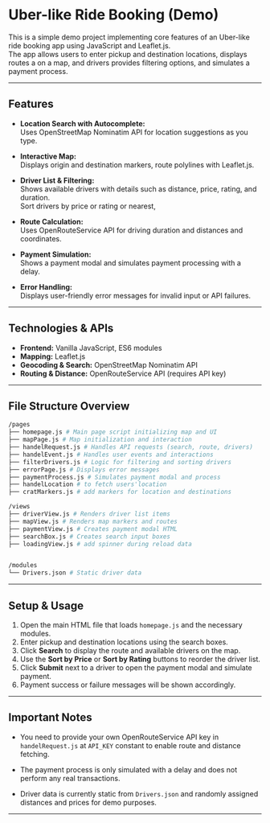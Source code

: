 # Uber-like Ride Booking  (Demo)

This is a simple demo project implementing core features of an Uber-like ride booking app using JavaScript and Leaflet.js.  
The app allows users to enter pickup and destination locations, displays routes a on a map, and drivers provides filtering options, and simulates a payment process.

---

## Features

- **Location Search with Autocomplete:**  
  Uses OpenStreetMap Nominatim API for location suggestions as you type.

- **Interactive Map:**  
  Displays origin and destination markers, route polylines with Leaflet.js.

- **Driver List & Filtering:**  
  Shows available drivers with details such as distance, price, rating, and duration.  
  Sort drivers by price or rating or nearest,

- **Route Calculation:**  
  Uses OpenRouteService API for driving duration and distances and coordinates.

- **Payment Simulation:**  
  Shows a payment modal and simulates payment processing with a delay.

- **Error Handling:**  
  Displays user-friendly error messages for invalid input or API failures.

---

## Technologies & APIs

- **Frontend:** Vanilla JavaScript, ES6 modules  
- **Mapping:** Leaflet.js  
- **Geocoding & Search:** OpenStreetMap Nominatim API  
- **Routing & Distance:** OpenRouteService API (requires API key)  

---

## File Structure Overview

```bash
/pages
├── homepage.js # Main page script initializing map and UI
├── mapPage.js # Map initialization and interaction
├── handelRequest.js # Handles API requests (search, route, drivers)
├── handelEvent.js # Handles user events and interactions
├── filterDrivers.js # Logic for filtering and sorting drivers
├── errorPage.js # Displays error messages
├── paymentProcess.js # Simulates payment modal and process
├── handelLocation # to fetch users'location
├── cratMarkers.js # add markers for location and destinations

/views
├── driverView.js # Renders driver list items
├── mapView.js # Renders map markers and routes
├── paymentView.js # Creates payment modal HTML
├── searchBox.js # Creates search input boxes
├── loadingView.js # add spinner during reload data


/modules
└── Drivers.json # Static driver data
```

---

## Setup & Usage
 
1. Open the main HTML file that loads `homepage.js` and the necessary modules.  
2. Enter pickup and destination locations using the search boxes.  
3. Click **Search** to display the route and available drivers on the map.  
4. Use the **Sort by Price** or **Sort by Rating** buttons to reorder the driver list.  
5. Click **Submit** next to a driver to open the payment modal and simulate payment.  
6. Payment success or failure messages will be shown accordingly.

---

## Important Notes

- You need to provide your own OpenRouteService API key in `handelRequest.js` at `API_KEY` constant to enable route and distance fetching.

- The payment process is only simulated with a delay and does not perform any real transactions.

- Driver data is currently static from `Drivers.json` and randomly assigned distances and prices for demo purposes.

---


